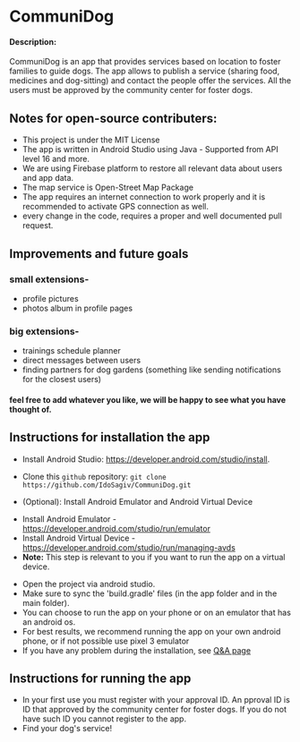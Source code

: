# CommuniDog

#### Description:
CommuniDog is an app that provides services based on location to foster families to guide dogs.
The app allows to publish a service (sharing food, medicines and dog-sitting) and contact the people offer the services.
All the users must be approved by the community center for foster dogs.

## Notes for open-source contributers:
* This project is under the MIT License
* The app is written in Android Studio using Java - Supported from API level 16 and more.
* We are using Firebase platform to restore all relevant data about users and app data.
* The map service is Open-Street Map Package
* The app requires an internet connection to work properly and it is recommended to activate GPS connection as well.
* every change in the code, requires a proper and well documented pull request.

## Improvements and future goals
### small extensions-
* profile pictures
* photos album in profile pages
### big extensions-
* trainings schedule planner
* direct messages between users
* finding partners for dog gardens (something like sending notifications for the closest users)
#### feel free to add whatever you like, we will be happy to see what you have thought of.

## Instructions for installation the app
* Install Android Studio: https://developer.android.com/studio/install.
* Clone this `github` repository: `git clone https://github.com/IdoSagiv/CommuniDog.git`

* (Optional): Install Android Emulator and Android Virtual Device
- Install Android Emulator - https://developer.android.com/studio/run/emulator
- Install Android Virtual Device - https://developer.android.com/studio/run/managing-avds
- **Note:** This step is relevant to you if you want to run the app on a virtual device.

* Open the project via android studio.
* Make sure to sync the 'build.gradle' files (in the app folder and in the main folder).
* You can choose to run the app on your phone or on an emulator that has an android os.
* For best results, we recommend running the app on your own android phone, or if not possible use pixel 3 emulator
* If you have any problem during the installation, see [Q&A page](https://github.com/IdoSagiv/CommuniDog/wiki/Q&A)

## Instructions for running the app
* In your first use you must register with your approval ID.
An pproval ID is ID that approved by the community center for foster dogs. If you do not have such ID you cannot register to the app.
* Find your dog's service!
